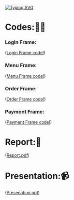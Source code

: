 [![Typing SVG](https://readme-typing-svg.herokuapp.com?size=35&color=009197&lines=Restaurant+Management+System+🥘)](https://git.io/typing-svg)                                                                                                 


# Codes:🧑‍💻

### Login Frame:
([Login Frame code!](https://github.com/AbhishekTungala/CSE310-Java-Project/blob/b6fbc64f63c2c7cbad793043c5a657ba8ff279bb/LoginFrame.java))

### Menu Frame:
([Menu Frame code!](https://github.com/AbhishekTungala/CSE310-Java-Project/blob/d5dcf44ee80037739fd00fce61098d46506d0a2e/MenuFrame.java))

### Order Frame:
([Order Frame code!](https://github.com/AbhishekTungala/CSE310-Java-Project/blob/d5dcf44ee80037739fd00fce61098d46506d0a2e/OrderFrame.java))

### Payment Frame:
([Payment Frame code!](https://github.com/AbhishekTungala/CSE310-Java-Project/blob/c0f7e4dab9d7bf8cbdfbdd26b2368d12dd7aba15/PaymentFrame.java))

# Report:📑
([Report.pdf](https://github.com/AbhishekTungala/CSE310-Java-Project/blob/e8b6734c7f5a4f99ad01a855a3340ef84036ac26/Restaurant%20Management%20System%20Report.pdf))

# Presentation:📹
([Presenation.ppt](https://github.com/AbhishekTungala/CSE310-Java-Project/blob/e8b6734c7f5a4f99ad01a855a3340ef84036ac26/Restaurant%20Management%20System%20Presentation.pptx))

